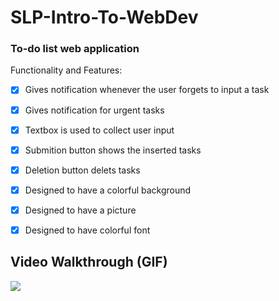 # SLP-Intro-To-WebDev
### To-do list web application

Functionality and Features:

- [x] Gives notification whenever the user forgets to input a task
- [x] Gives notification for urgent tasks 
- [x] Textbox is used to collect user input
- [x] Submition button shows the inserted tasks
- [x] Deletion button delets tasks
- [x] Designed to have a colorful background
- [x] Designed to have a picture
- [x] Designed to have colorful font


## Video Walkthrough (GIF)
![](http://g.recordit.co/ujNPiKyji7.gif)
